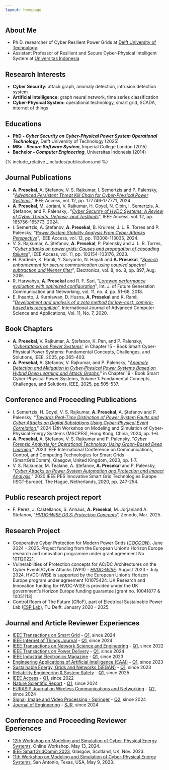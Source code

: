 ```yaml
---
layout: homepage
---
```


## About Me

- Ph.D. researcher of Cyber Resilient Power Grids at [Delft University of Technology](https://research.tudelft.nl/en/persons/a-presekal).
- Assistant Professor of Resilient and Secure Cyber-Physical Intelligent System at [Universitas Indonesia](https://scholar.ui.ac.id/en/persons/alfan-presekal)

## Research Interests

- **Cyber Security:** attack graph, anomaly detection, intrusion detection system
- **Artificial Intelligence:** graph neural network, time series classification
- **Cyber-Physical System:** operational technology, smart grid, SCADA, internet of things

## Educations

- **PhD - _Cyber Security on Cyber-Physical Power System Operational Technology_**, Delft University of Technology (2025)
- **MSc - _Secure Software System_**, Imperial College London (2015)
- **Bachelor - _Computer Engineering_**, Universitas Indonesia (2014)

{% include_relative _includes/publications.md %}

## Journal Publications

- **A. Presekal**, A. Ştefanov, V. S. Rajkumar, I. Semertzis and P. Palensky, "[*Advanced Persistent Threat Kill Chain for Cyber-Physical Power Systems*](https://ieeexplore.ieee.org/abstract/document/10769457)," IEEE Access, vol. 12, pp. 177746-177771, 2024.
- **A. Presekal**, M. Jorjani, V. Rajkumar, H. Goyel, N. Cibin, I. Semertzis, A. Ştefanov, and P. Palensky,. "[*Cyber Security of HVDC Systems: A Review of Cyber Threats, Defense, and Testbeds*](https://ieeexplore.ieee.org/abstract/document/10741528)", IEEE Access, vol. 12, pp. 165756-165773, 2024.
- I. Semertzis, A. Ştefanov, **A. Presekal**, B. Kruimer, J. L. R. Torres and P. Palensky, "[*Power System Stability Analysis From Cyber Attacks Perspective*](https://ieeexplore.ieee.org/abstract/document/10634523)", IEEE Access, vol. 12, pp. 113008-113035, 2024.
- V. S. Rajkumar, A. Ştefanov,  **A. Presekal**, P. Palensky and J. L. R. Torres, "[*Cyber attacks on power grids: Causes and propagation of cascading failures*](https://ieeexplore.ieee.org/abstract/document/10256104/)", IEEE Access, vol. 11, pp. 103154-103176, 2023.
- H. Pardede, K. Ramli, Y. Suryanto, N. Hayati and **A. Presekal**, "[*Speech enhancement for secure communication using coupled spectral subtraction and Wiener filter*](https://www.mdpi.com/2079-9292/8/8/897)", Electronics, vol. 8, no. 8, pp. 897, Aug. 2019.
- R. Harwahyu, **A. Presekal** and R. F. Sari, "[*Lorawan performance evaluation with optimized configuration*](https://www.researchgate.net/publication/326739399_LoRaWAN_Performance_Evaluation_with_Optimized_Configuration)", Int. J. of Future Generation Communication and Networking, vol. 11, no. 4, pp. 51-68, 2018.
- E. Ihsanto, J. Kurniawan, D. Husna, **A. Presekal** and K. Ramli, "[*Development and analysis of a zeta method for low-cost, camera-based iris recognition*](https://d1wqtxts1xzle7.cloudfront.net/95745937/Paper_42-Development_and_Analysis_of_a_Zeta_Method-libre.pdf?1671033217=&response-content-disposition=inline%3B+filename%3DDevelopment_and_Analysis_of_a_Zeta_Metho.pdf&Expires=1715936022&Signature=IDyhV6RpNvjt8E13yIfx~qHkg7LrXN1Jtmp6ymGFXB3aKPHms5Pq8~ifLWAdBPovqZzCVJRpyFuRgfG~qfwePRGRIYLorxp4~IH2cVE15v34P965LbWJAy-zRK8KosfctoMyvMTDrnXypGOtL6Ua2cOou5nm5ayg4B2JwNFKgOhbDMm6Lm-1Zv04qk0FDl4XI2HKwluQXTdianMZEKiBkCeHXOZV4gbMNFnRfG7g4~wPqTWZyHQj~-WmkKV8kpjiZ5MJNCwnF6J0pMdIGzFJ-EfjNdRj~vBMeUxZcZmyEZZ8oCVzmuIIVlfYjSEtkZDHT7SKPe2NeaWEqsN3q4nu4w__&Key-Pair-Id=APKAJLOHF5GGSLRBV4ZA)",  International Journal of Advanced Computer Science and Applications, Vol. 11, No. 7, 2020.


## Book Chapters
- **A. Presekal**, V. Rajkumar, A. Ştefanov, K. Pan, and P. Palensky, ‘[*Cyberattacks on Power Systems*](https://ieeexplore.ieee.org/document/10903183)’, in Chapter 15 - Book Smart Cyber-Physical Power Systems: Fundamental Concepts, Challenges, and Solutions, IEEE, 2025, pp.365-403.
- **A. Presekal**, A. Ştefanov, V. Rajkumar, and P. Palensky, "[*Anomaly Detection and Mitigation in Cyber‐Physical Power Systems Based on Hybrid Deep Learning and Attack Graphs*](https://ieeexplore.ieee.org/abstract/document/10903181)," in Chapter 19 - Book  Smart Cyber-Physical Power Systems, Volume 1: Fundamental Concepts, Challenges, and Solutions, IEEE, 2025, pp.505-537.

## Conference and Proceeding Publications
- I. Semertzis, H. Goyel, V. S. Rajkumar, **A. Presekal**, A. Ştefanov and P. Palensky, "[*Towards Real-Time Distinction of Power System Faults and Cyber Attacks on Digital Substations Using Cyber-Physical Event Correlation*](https://ieeexplore.ieee.org/abstract/document/10542753)," 2024 12th Workshop on Modeling and Simulation of Cyber-Physical Energy Systems (MSCPES), Hong Kong, China, 2024, pp. 1-6.
- **A. Presekal**, A. Ştefanov, V. S. Rajkumar and P. Palensky, "[*Cyber Forensic Analysis for Operational Technology Using Graph-Based Deep Learning*](https://www.researchgate.net/profile/Alfan-Presekal/publication/376293311_Cyber_Forensic_Analysis_for_Operational_Technology_Using_Graph-Based_Deep_Learning/links/658c343d2468df72d3dd4f31/Cyber-Forensic-Analysis-for-Operational-Technology-Using-Graph-Based-Deep-Learning.pdf)," 2023 IEEE International Conference on Communications, Control, and Computing Technologies for Smart Grids (SmartGridComm), Glasgow, United Kingdom, 2023, pp. 1-7.
- V. S. Rajkumar, M. Tealane, A. Ştefanov, **A. Presekal** and P. Palensky, "[*Cyber Attacks on Power System Automation and Protection and Impact Analysis*](https://www.researchgate.net/profile/Alfan-Presekal/publication/346808214_Cyber_Attacks_on_Power_System_Automation_and_Protection_and_Impact_Analysis/links/649497288de7ed28ba4cb36c/Cyber-Attacks-on-Power-System-Automation-and-Protection-and-Impact-Analysis.pdf)," 2020 IEEE PES Innovative Smart Grid Technologies Europe (ISGT-Europe), The Hague, Netherlands, 2020, pp. 247-254.

## Public research project report
- F. Perez, J. Castellanos, S. Anhaus, **A. Presekal**, M. Jorjaniand A. Stefanov, “[*HVDC-WISE D3.3: Protection Concepts*](https://zenodo.org/records/15000960)”, Zenodo, Mar. 2025.


## Research Project
- Cooperative Cyber Protection for Modern Power Grids ([*COCOON*](https://www.cyber-cocoon.eu/)). June 2024 - 2025. Project funding from the European Union’s Horizon Europe research and innovation programme under grant agreement No 101120221.
- Vulnerabilities of Protection concepts for AC/DC Architectures on the Cyber Events/Cyber Attacks (WP3) - [*HVDC-WISE*](https://hvdc-wise.eu/). August 2023 - July 2024. HVDC-WISE is supported by the European Union’s Horizon Europe program under agreement 101075424. UK Research and Innovation funding for HVDC-WISE is provided under the UK government’s Horizon Europe funding guarantee [grant no. 10041877 & 10051113].
- Control Room of The Future (CRoF), part of Electrical Sustainable Power Lab ([ESP Lab](https://www.tudelft.nl/ewi/onderzoek/faciliteiten/esp-lab)), TU Delft. January 2020 - 2025. 



## Journal and Article Reviewer Experiences
- [IEEE Transactions on Smart Grid](https://ieeexplore.ieee.org/xpl/RecentIssue.jsp?punumber=5165411) - [Q1](https://www.scimagojr.com/journalsearch.php?q=19700170610&tip=sid&clean=0), since 2024 
- [IEEE Internet of Things Journal](https://ieeexplore.ieee.org/xpl/RecentIssue.jsp?punumber=6488907) - [Q1](https://www.scimagojr.com/journalsearch.php?q=21100338350&tip=sid&clean=0), since 2024  
- [IEEE Transactions on Network Science and Engineering](https://ieeexplore.ieee.org/xpl/RecentIssue.jsp?punumber=6488902) - [Q1](https://www.scimagojr.com/journalsearch.php?q=21100372437&tip=sid&clean=0), since 2022 
- [IEEE Transactions on Power Delivery](https://ieeexplore.ieee.org/xpl/RecentIssue.jsp?punumber=61) - [Q1](https://www.scimagojr.com/journalsearch.php?q=17370&tip=sid&clean=0), since 2024 
- [IEEE Industrial Electronics Magazine](https://ieeexplore.ieee.org/xpl/RecentIssue.jsp?punumber=4154573) - [Q1](https://www.scimagojr.com/journalsearch.php?q=5800207505&tip=sid&clean=0), since 2023 
- [Engineering Applications of Artificial Intelligence (EAAI)](https://www.sciencedirect.com/journal/engineering-applications-of-artificial-intelligence) - [Q1](https://www.scimagojr.com/journalsearch.php?q=24182&tip=sid&clean=0), since 2023 
- [Sustainable Energy, Grids and Networks (SEGAN)](https://www.sciencedirect.com/journal/sustainable-energy-grids-and-networks) - [Q1](https://www.scimagojr.com/journalsearch.php?q=21100371258&tip=sid&clean=0), since 2023 
- [Reliability Engineering & System Safety](https://www.sciencedirect.com/journal/reliability-engineering-and-system-safety) - [Q1](https://www.scimagojr.com/journalsearch.php?q=13853&tip=sid), since 2025
- [IEEE Access](https://ieeexplore.ieee.org/xpl/aboutJournal.jsp?punumber=6287639) - [Q1](https://www.scimagojr.com/journalsearch.php?q=21100374601&tip=sid&clean=0), since 2022 
- [Nature Scientific Report](https://www.nature.com/srep/) - [Q1](https://www.scimagojr.com/journalsearch.php?q=21100200805&tip=sid), since 2024 
- [EURASIP Journal on Wireless Communications and Networking](https://jwcn-eurasipjournals.springeropen.com/) - [Q2](https://www.scimagojr.com/journalsearch.php?q=18202&tip=sid&clean=0), since 2024 
- [Signal, Image and Video Processing - Springer](https://link.springer.com/journal/11760) - [Q2](https://www.scimagojr.com/journalsearch.php?q=6200180165&tip=sid&clean=0), since 2024  
- [Journal of Engineering](https://digital-library.theiet.org/journal/joe) - [SJR](https://www.scimagojr.com/journalsearch.php?q=21101041515&tip=sid&clean=0), since 2024



## Conference and Proceeding Reviewer Eperiences
- [12th Workshop on Modeling and Simulation of Cyber-Physical Energy Systems](https://palensky.org/mscpes/2024/), Online Workshop, May 13, 2024.
- [IEEE SmartGridComm 2023](https://sgc2023.ieee-smartgridcomm.org/), Glasgow, Scotland, UK, Nov. 2023.
- [11th Workshop on Modeling and Simulation of Cyber-Physical Energy Systems](https://palensky.org/mscpes/2023/), San Antonio, Texas, USA, May 9, 2023.

<!-- {% include_relative _includes/services.md %} -->
